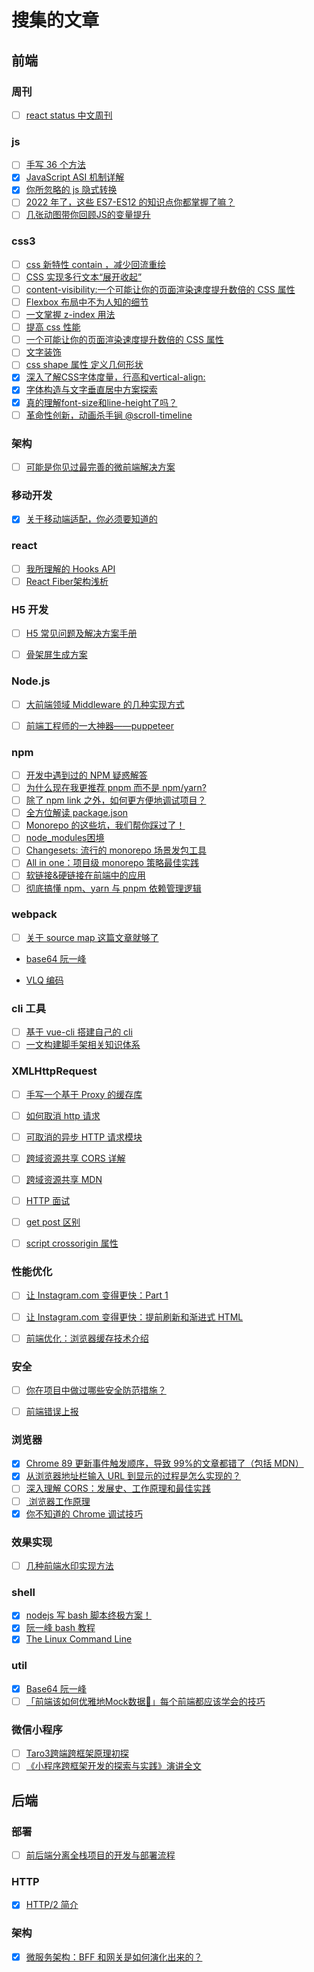 # 搜集的文章

## 前端

### 周刊

- [ ] [react status 中文周刊](https://mp.weixin.qq.com/mp/appmsgalbum?__biz=MzIzOTkwMjM0OQ==&action=getalbum&album_id=1477042053917245448&scene=173&from_msgid=2247488993&from_itemidx=1&count=3&nolastread=1#wechat_redirect)

### js

- [ ] [手写 36 个方法](https://mp.weixin.qq.com/s/7KwM6fNM5MICHiIwoRDm-w)
- [x] [JavaScript ASI 机制详解](https://segmentfault.com/a/1190000004548664)
- [x] [你所忽略的 js 隐式转换](https://juejin.cn/post/6844903557968166926)
- [ ] [2022 年了，这些 ES7-ES12 的知识点你都掌握了嘛？](https://mp.weixin.qq.com/s/QxaHOQIJW2nx0a_cVd824g)
- [ ] [几张动图带你回顾JS的变量提升](https://mp.weixin.qq.com/s/4eAlAW3SCamnFSolzCiz8Q)

### css3

- [ ] [css 新特性 contain ，减少回流重绘](https://mp.weixin.qq.com/s/W9kYPRjM92YEvmL0OutO6A)
- [ ] [CSS 实现多行文本“展开收起”](https://mp.weixin.qq.com/s/wDQeq0Tr4rKEInCKJncOhA)
- [ ] [content-visibility:一个可能让你的页面渲染速度提升数倍的 CSS 属性](https://mp.weixin.qq.com/s/DK4IfKPOhR6TXiHLWFyenA)
- [ ] [Flexbox 布局中不为人知的细节](https://mp.weixin.qq.com/s/5wddQDj4M0fCDuUfQ14YBQ)
- [ ] [一文掌握 z-index 用法](https://mp.weixin.qq.com/s/dV2rnbpCjsHzhjhDW4vyGw)
- [ ] [提高 css 性能](https://mp.weixin.qq.com/s/TA81uBKWAKZEYG1sGGiBmQ)
- [ ] [一个可能让你的页面渲染速度提升数倍的 CSS 属性](https://mp.weixin.qq.com/s/DK4IfKPOhR6TXiHLWFyenA)
- [ ] [文字装饰](https://mp.weixin.qq.com/s/m3I85k03XV_V5WK6Qkt8yg)
- [ ] [css shape 属性 定义几何形状](https://developer.mozilla.org/zh-CN/docs/Web/CSS/CSS_Shapes)
- [x] [深入了解CSS字体度量，行高和vertical-align:](https://www.w3cplus.com/css/css-font-metrics-line-height-and-vertical-align.html)
- [x] [字体构造与文字垂直居中方案探索](https://zhuanlan.zhihu.com/p/227770612)
- [x] [真的理解font-size和line-height了吗？](https://juejin.cn/post/6971673576017494053)
- [ ] [革命性创新，动画杀手锏 @scroll-timeline](https://mp.weixin.qq.com/s/mAQ2Px7fc8M0GKCP-6SG5Q)

### 架构

- [ ] [可能是你见过最完善的微前端解决方案](https://zhuanlan.zhihu.com/p/78362028)

### 移动开发

- [x] [关于移动端适配，你必须要知道的](https://juejin.cn/post/6844903845617729549#heading-11)

### react

- [ ] [我所理解的 Hooks API](https://mp.weixin.qq.com/s/Q1zitZ3y819tuiDd31GACQ)
- [ ] [React Fiber架构浅析](https://mp.weixin.qq.com/s/GDYfwQyIKOjqfC_n-oDPzQ)

### H5 开发

- [ ] [H5 常见问题及解决方案手册](https://mp.weixin.qq.com/s/HsDRqbfiKq3Wd8kVr5wxwQ)

- [ ] [骨架屏生成方案](https://mp.weixin.qq.com/s/1Vy06emNPZJiXeDP04Ipfw)

### Node.js

- [ ] [大前端领域 Middleware 的几种实现方式](https://mp.weixin.qq.com/s/xLVljR_7nejWltC1LXGX4A)

- [ ] [前端工程师的一大神器——puppeteer](https://mp.weixin.qq.com/s/eWtxJFDNONq3hRo-tDBCZA)

### npm

- [ ] [开发中遇到过的 NPM 疑惑解答](https://mp.weixin.qq.com/s/H-qBQ32YiPBL3IPNgwVuRA)
- [ ] [为什么现在我更推荐 pnpm 而不是 npm/yarn?](https://mp.weixin.qq.com/s/2LJmkcNfH9MHp597xjdIyQ)
- [ ] [除了 npm link 之外，如何更方便地调试项目？](https://mp.weixin.qq.com/s/KlcH9B4TiLQjVv77gYxNsQ)
- [ ] [全方位解读 package.json](https://mp.weixin.qq.com/s/dUXdwaH55hIl0C0pTIsUiw)
- [ ] [Monorepo 的这些坑，我们帮你踩过了！](https://jishuin.proginn.com/p/763bfbd5cc0b)
- [ ] [node_modules困境](https://zhuanlan.zhihu.com/p/137535779)
- [ ] [Changesets: 流行的 monorepo 场景发包工具](https://zhuanlan.zhihu.com/p/427588430)
- [ ] [All in one：项目级 monorepo 策略最佳实践](https://segmentfault.com/a/1190000039157365)
- [ ] [软链接&硬链接在前端中的应用](https://mp.weixin.qq.com/s/o0eN8gBSqVMHykFXrTnikg)
- [ ] [彻底搞懂 npm、yarn 与 pnpm 依赖管理逻辑](https://mp.weixin.qq.com/s/N2G--m4rGpgXb26X7WZF7Q)

### webpack

- [ ] [关于 source map 这篇文章就够了](https://juejin.cn/post/6969748500938489892)
- [base64 阮一峰](https://www.ruanyifeng.com/blog/2008/06/base64.html)
  
- [VLQ 编码](https://zhuanlan.zhihu.com/p/104519418)

### cli 工具

- [ ] [基于 vue-cli 搭建自己的 cli](https://mp.weixin.qq.com/s/1hT8n6zkMeuTmvh-zo9OCw)
- [ ] [一文构建脚手架相关知识体系](https://juejin.cn/post/6966119324478079007)

### XMLHttpRequest

- [ ] [手写一个基于 Proxy 的缓存库](https://mp.weixin.qq.com/s/M_scFqxadOX_f5G_7IvSGQ)

- [ ] [如何取消 http 请求](https://www.jianshu.com/p/0c23ead8bacd)

- [ ] [可取消的异步 HTTP 请求模块](https://juejin.cn/post/6935238528510984205)

- [ ] [跨域资源共享 CORS 详解](https://www.ruanyifeng.com/blog/2016/04/cors.html)

- [ ] [跨域资源共享 MDN](https://developer.mozilla.org/zh-CN/docs/Web/HTTP/CORS)

- [ ] [HTTP 面试](https://zhuanlan.zhihu.com/p/83624993)

- [ ] [get post 区别](https://segmentfault.com/a/1190000021692911)

- [ ] [script crossorigin 属性](https://juejin.cn/post/6969825311361859598)

  

### 性能优化

- [ ] [让 Instagram.com 变得更快：Part 1](https://mp.weixin.qq.com/s/T6j3OnqKkG63VTH2ubj_Pw)

- [ ] [让 Instagram.com 变得更快：提前刷新和渐进式 HTML](https://mp.weixin.qq.com/s/hV7af5un_VheZ0dyZvS74w)

- [ ] [前端优化：浏览器缓存技术介绍](https://juejin.cn/post/6844903672556552205#heading-3)

  

### 安全

- [ ] [你在项目中做过哪些安全防范措施？](https://mp.weixin.qq.com/s/t3buROpLK9WTYejr0eO1EQ)

- [ ] [前端错误上报](https://mp.weixin.qq.com/s/m3I85k03XV_V5WK6Qkt8yg)

### 浏览器

- [x] [Chrome 89 更新事件触发顺序，导致 99%的文章都错了（包括 MDN）](https://mp.weixin.qq.com/s/42SVnCtOciuZXsx_Hvph8g)
- [x] [从浏览器地址栏输入 URL 到显示的过程是怎么实现的？](https://mp.weixin.qq.com/s/a2I1XXSJBPNoXLnheu8_oA)
- [ ] [深入理解 CORS：发展史、工作原理和最佳实践](https://mp.weixin.qq.com/s/JRanXA3_lIm7HUG8E_coUA)
- [ ] [ 浏览器工作原理](https://juejin.cn/post/6847902222349500430)
- [x] [你不知道的 Chrome 调试技巧](https://juejin.cn/book/6844733783166418958)

### 效果实现

- [ ] [几种前端水印实现方法](https://mp.weixin.qq.com/s/XZqfg_eACqthjIHT7-Zg8g)

### shell

- [x] [nodejs 写 bash 脚本终极方案！](https://mp.weixin.qq.com/s/4ndy4xf4cXh6AGixnLRy6w)
- [x] [阮一峰 bash 教程](https://wangdoc.com/bash/intro.html)
- [x] [The Linux Command Line](http://billie66.github.io/TLCL/index.html)

### util

- [x] [Base64 阮一峰](https://www.ruanyifeng.com/blog/2008/06/base64.html)
- [ ] [「前端该如何优雅地Mock数据🏃」每个前端都应该学会的技巧](https://juejin.cn/post/7048916480032768013)

### 微信小程序

- [ ] [Taro3跨端跨框架原理初探](https://juejin.cn/post/6989968343163731981#heading-15)
- [ ] [《小程序跨框架开发的探索与实践》演讲全文](https://mp.weixin.qq.com/s?__biz=MzU3NDkzMTI3MA==&mid=2247483770&idx=1&sn=ba2cdea5256e1c4e7bb513aa4c837834)

## 后端

### 部署

- [ ] [前后端分离全栈项目的开发与部署流程](https://juejin.cn/post/6844904078481309704)

### HTTP

- [x] [HTTP/2 简介](https://developers.google.com/web/fundamentals/performance/http2/?hl=zh-cn)

### 架构

- [x] [微服务架构：BFF 和网关是如何演化出来的？](https://mp.weixin.qq.com/s?__biz=MzIxMzEzMjM5NQ==&mid=2651029903&idx=1&sn=6977a8d48acaa7f1393020f9ede246e5&scene=21#wechat_redirect)
